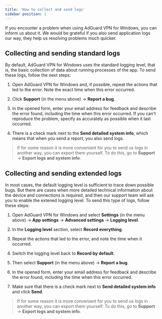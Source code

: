 ```yaml
---
title: 'How to collect and send logs'
sidebar position: 1
---
```




If you encounter a problem when using AdGuard VPN for Windows, you can inform us about it. We would be grateful if you also send application logs our way, they help us resolving problems much quicker.


## Collecting and sending standard logs

By default, AdGuard VPN for Windows uses the standard logging level, that is, the basic collection of data about running processes of the app. To send these logs, follow the next steps:

1. Open AdGuard VPN for Windows and, if possible, repeat the actions that led to the error. Note the exact time when this error occurred.

2. Click **Support** (in the menu above) → **Report a bug**.

3. In the opened form, enter your email address for feedback and describe the error found, including the time when this error occurred. If you can't reproduce the problem, specify as accurately as possible when it last occurred.

4. There is a check mark next to the **Send detailed system info**, which means that when you send a report, you also send logs.

>If for some reason it is more convenient for you to send us logs in another way, you can export them yourself. To do this, go to **Support** → **Export logs and system info**.


## Collecting and sending extended logs

In most cases, the default logging level is sufficient to trace down possible bugs. But there are cases when more detailed technical information about the device and connections is required, and then our support team will ask you to enable the extened logging level. To send this type of logs, follow these steps:

1. Open AdGuard VPN for Windows and select **Settings** (in the menu above) → **App settings** → **Advanced settings** → **Logging level**.

2. In the **Logging level** section, select **Record everything**.

3. Repeat the actions that led to the error, and note the time when it occurred.

4. Switch the logging level back to **Record by default**.

5. Then select **Support** (in the menu above) → **Report a bug**.

6. In the opened form, enter your email address for feedback and describe the error found, including the time when this error occurred.

7. Make sure that there is a check mark next to **Send detailed system info** and click **Send**.

>If for some reason it is more convenient for you to send us logs in another way, you can export them yourself. To do this, go to **Support** → **Export logs and system info**.